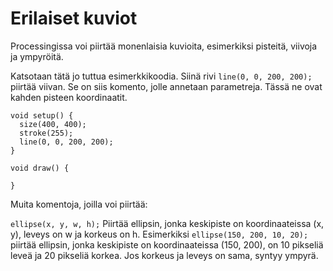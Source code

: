 # Erilaiset kuviot
Processingissa voi piirtää monenlaisia kuvioita, esimerkiksi pisteitä, viivoja ja ympyröitä.

Katsotaan tätä jo tuttua esimerkkikoodia. Siinä rivi `line(0, 0, 200, 200);` piirtää viivan.
Se on siis komento, jolle annetaan parametreja. Tässä ne ovat kahden pisteen koordinaatit.

```processing
void setup() {
  size(400, 400);
  stroke(255);
  line(0, 0, 200, 200);
}
      
void draw() {

}
```

Muita komentoja, joilla voi piirtää:

`ellipse(x, y, w, h);` Piirtää ellipsin, jonka keskipiste on koordinaateissa (x, y), leveys on w ja korkeus on h.
Esimerkiksi `ellipse(150, 200, 10, 20);` piirtää ellipsin, jonka keskipiste on koordinaateissa (150, 200),
on 10 pikseliä leveä ja 20 pikseliä korkea. Jos korkeus ja leveys on sama, syntyy ympyrä.
